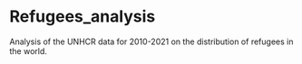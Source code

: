 # Refugees_analysis
Analysis of the UNHCR data for 2010-2021 on the distribution of refugees in the world.
